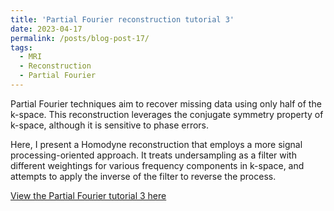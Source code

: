 ```yaml
---
title: 'Partial Fourier reconstruction tutorial 3'
date: 2023-04-17
permalink: /posts/blog-post-17/
tags:
  - MRI
  - Reconstruction
  - Partial Fourier
---
```


Partial Fourier techniques aim to recover missing data using only half of the k-space. This reconstruction leverages the conjugate symmetry property of k-space, although it is sensitive to phase errors.

Here, I present a Homodyne reconstruction that employs a more signal processing-oriented approach. It treats undersampling as a filter with different weightings for various frequency components in k-space, and attempts to apply the inverse of the filter to reverse the process.

[View the Partial Fourier tutorial 3 here](https://zimuhuo.github.io/posts/notebooks/homodyne.html)
